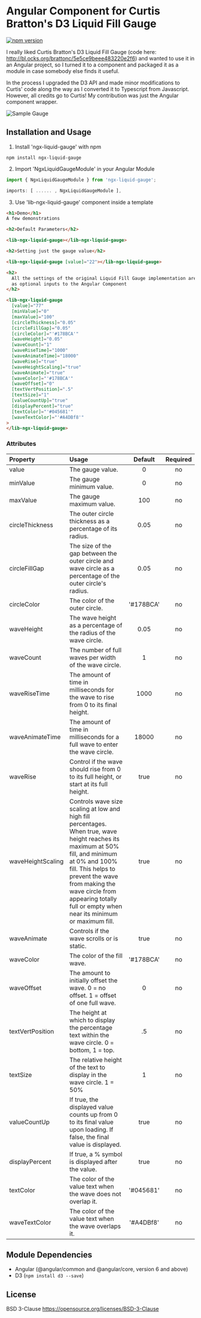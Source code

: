 # Angular Component for Curtis Bratton's D3 Liquid Fill Gauge

[![npm version](https://badge.fury.io/js/ngx-liquid-gauge.svg)](https://badge.fury.io/js/ngx-liquid-gauge)

I really liked Curtis Bratton's D3 Liquid Fill Gauge (code here: http://bl.ocks.org/brattonc/5e5ce9beee483220e2f6) and wanted to use it in an Angular project, so I turned it to a component and packaged it as a module in case somebody else finds it useful.

In the process I upgraded the D3 API and made minor modifications to Curtis' code along the way as I converted it to Typescript from Javascript. However, all credits go to Curtis! My contribution was just the Angular component wrapper.

![Sample Gauge](https://github.com/adedayo/ngx-liquid-gauge/blob/master/images/sample.png)

## Installation and Usage

1. Install 'ngx-liquid-gauge' with npm

```
npm install ngx-liquid-gauge
```

2. Import 'NgxLiquidGaugeModule' in your Angular Module

```javascript
import { NgxLiquidGaugeModule } from 'ngx-liquid-gauge';

imports: [ ...... , NgxLiquidGaugeModule ],
```

3. Use 'lib-ngx-liquid-gauge' component inside a template

```html
<h1>Demo</h1>
A few demonstrations

<h2>Default Parameters</h2>

<lib-ngx-liquid-gauge></lib-ngx-liquid-gauge>

<h2>Setting just the gauge value</h2>

<lib-ngx-liquid-gauge [value]="22"></lib-ngx-liquid-gauge>

<h2>
  All the settings of the original Liquid Fill Gauge implementation are exposed
  as optional inputs to the Angular Component
</h2>

<lib-ngx-liquid-gauge
  [value]="77"
  [minValue]="0"
  [maxValue]="100"
  [circleThickness]="0.05"
  [circleFillGap]="0.05"
  [circleColor]="'#178BCA'"
  [waveHeight]="0.05"
  [waveCount]="1"
  [waveRiseTime]="1000"
  [waveAnimateTime]="18000"
  [waveRise]="true"
  [waveHeightScaling]="true"
  [waveAnimate]="true"
  [waveColor]="'#178BCA'"
  [waveOffset]="0"
  [textVertPosition]=".5"
  [textSize]="1"
  [valueCountUp]="true"
  [displayPercent]="true"
  [textColor]="'#045681'"
  [waveTextColor]="'#A4DBf8'"
>
</lib-ngx-liquid-gauge>
```

### Attributes

| Property          | Usage                                                                                                                                                                                                                                                                                        |  Default  | Required |
| :---------------- | :------------------------------------------------------------------------------------------------------------------------------------------------------------------------------------------------------------------------------------------------------------------------------------------- | :-------: | :------: |
| value             | The gauge value.                                                                                                                                                                                                                                                                             |     0     |    no    |
| minValue          | The gauge minimum value.                                                                                                                                                                                                                                                                     |     0     |    no    |
| maxValue          | The gauge maximum value.                                                                                                                                                                                                                                                                     |    100    |    no    |
| circleThickness   | The outer circle thickness as a percentage of its radius.                                                                                                                                                                                                                                    |   0.05    |    no    |
| circleFillGap     | The size of the gap between the outer circle and wave circle as a percentage of the outer circle's radius.                                                                                                                                                                                   |   0.05    |    no    |
| circleColor       | The color of the outer circle.                                                                                                                                                                                                                                                               | '#178BCA' |    no    |
| waveHeight        | The wave height as a percentage of the radius of the wave circle.                                                                                                                                                                                                                            |   0.05    |    no    |
| waveCount         | The number of full waves per width of the wave circle.                                                                                                                                                                                                                                       |     1     |    no    |
| waveRiseTime      | The amount of time in milliseconds for the wave to rise from 0 to its final height.                                                                                                                                                                                                          |   1000    |    no    |
| waveAnimateTime   | The amount of time in milliseconds for a full wave to enter the wave circle.                                                                                                                                                                                                                 |   18000   |    no    |
| waveRise          | Control if the wave should rise from 0 to its full height, or start at its full height.                                                                                                                                                                                                      |   true    |    no    |
| waveHeightScaling | Controls wave size scaling at low and high fill percentages. When true, wave height reaches its maximum at 50% fill, and minimum at 0% and 100% fill. This helps to prevent the wave from making the wave circle from appearing totally full or empty when near its minimum or maximum fill. |   true    |    no    |
| waveAnimate       | Controls if the wave scrolls or is static.                                                                                                                                                                                                                                                   |   true    |    no    |
| waveColor         | The color of the fill wave.                                                                                                                                                                                                                                                                  | '#178BCA' |    no    |
| waveOffset        | The amount to initially offset the wave. 0 = no offset. 1 = offset of one full wave.                                                                                                                                                                                                         |     0     |    no    |
| textVertPosition  | The height at which to display the percentage text within the wave circle. 0 = bottom, 1 = top.                                                                                                                                                                                              |    .5     |    no    |
| textSize          | The relative height of the text to display in the wave circle. 1 = 50%                                                                                                                                                                                                                       |     1     |    no    |
| valueCountUp      | If true, the displayed value counts up from 0 to its final value upon loading. If false, the final value is displayed.                                                                                                                                                                       |   true    |    no    |
| displayPercent    | If true, a % symbol is displayed after the value.                                                                                                                                                                                                                                            |   true    |    no    |
| textColor         | The color of the value text when the wave does not overlap it.                                                                                                                                                                                                                               | '#045681' |    no    |
| waveTextColor     | The color of the value text when the wave overlaps it.                                                                                                                                                                                                                                       | '#A4DBf8' |    no    |

## Module Dependencies

- Angular (@angular/common and @angular/core, version 6 and above)
- D3 (`npm install d3 --save`)

## License

BSD 3-Clause https://opensource.org/licenses/BSD-3-Clause
